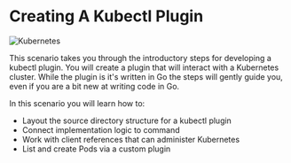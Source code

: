 # Creating A Kubectl Plugin #

![Kubernetes](/javajon/courses/kubernetes-extensibility/kubectl-plugin-dev/assets/kubernetes.png "Kubernetes")

This scenario takes you through the introductory steps for developing a kubectl plugin. You will create a plugin that will interact with a Kubernetes cluster. While the plugin is it's written in Go the steps will gently guide you, even if you are a bit new at writing code in Go.

In this scenario you will learn how to:

- Layout the source directory structure for a kubectl plugin
- Connect implementation logic to command
- Work with client references that can administer Kubernetes
- List and create Pods via a custom plugin
